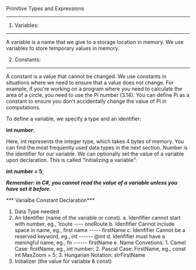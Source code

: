 Primitive Types and Expressions
****
1. Variables:
***
A variable is a name that we give to a storage location in memory. We use variables to store temporary values in memory.

2. Constants:
****
A constant is a value that cannot be changed. We use constants in situations where we need to ensure that a value does not change. For example, if you're working on a program where you need to calculate the area of a circle, you need to use the Pi number (3.14). You can define Pi as a constant to ensure you don't accidentally change the value of Pi in computations.

To define a variable, we specify a type and an identifier:

**int number**;

Here, int represents the integer type, which takes 4 bytes of memory. You can find the most frequently used data types in the next section.
Number is the identifier for our variable. We can optionally set the value of a variable upon declaration. This is called “initializing a variable”:

**int number = 5**;

***Remember: in C#, you cannot read the value of a variable unless you have set it before.***


*** Varialbe Constant Declaration***
1. Data Type needed
2. An Identifier (name of the variable or const).
    a. Idenfifier cannot start with number, eg., 1route ---- oneRoute
    b. Idenfifier Cannot include space in name, eg., first name ----- firstName
    c. Idenfifier Cannot be a reserved keyword, eg., int ------ @int
    d. Idenfifier must have a meningful name, eg., fn ------ firstName
    e. Name Convetions:
        1. Camel Case: firstName, eg., int number;
        2. Pascal Case: FirstName, eg., const int MaxZoom = 5;
        3. Hungarian Notation: strFirstName
3. Initializer (the value for variable & const)

